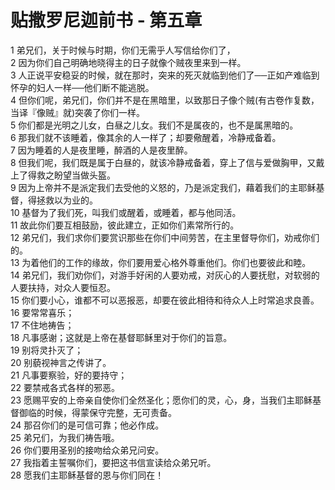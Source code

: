 # 贴撒罗尼迦前书 - 第五章
  
 1 弟兄们，关于时候与时期，你们无需乎人写信给你们了，  
 2 因为你们自己明确地晓得主的日子就像个贼夜里来到一样。  
 3 人正说平安稳妥的时候，就在那时，突来的死灭就临到他们了──正如产难临到怀孕的妇人一样──他们断不能逃脱。  
 4 但你们呢，弟兄们，你们并不是在黑暗里，以致那日子像个贼(有古卷作复数，当译『像贼』就)突袭了你们一样。  
 5 你们都是光明之儿女，白昼之儿女。我们不是属夜的，也不是属黑暗的。  
 6 那我们就不该睡着，像其余的人一样了；却要儆醒着，冷静戒备着。  
 7 因为睡着的人是夜里睡，醉酒的人是夜里醉。  
 8 但我们呢，我们既是属于白昼的，就该冷静戒备着，穿上了信与爱做胸甲，又戴上了得救之盼望当做头盔。  
 9 因为上帝并不是派定我们去受他的义怒的，乃是派定我们，藉着我们的主耶稣基督，得拯救以为业的。  
 10 基督为了我们死，叫我们或醒着，或睡着，都与他同活。  
 11 故此你们要互相鼓励，彼此建立，正如你们素常所行的。  
 12 弟兄们，我们求你们要赏识那些在你们中间劳苦，在主里督导你们，劝戒你们的。  
 13 为着他们的工作的缘故，你们要用爱心格外尊重他们。你们也要彼此和睦。  
 14 弟兄们，我们劝你们，对游手好闲的人要劝戒，对灰心的人要抚慰，对软弱的人要扶持，对众人要恒忍。  
 15 你们要小心，谁都不可以恶报恶，却要在彼此相待和待众人上时常追求良善。  
 16 要常常喜乐；  
 17 不住地祷告；  
 18 凡事感谢；这就是上帝在基督耶稣里对于你们的旨意。  
 19 别将灵扑灭了；  
 20 别藐视神言之传讲了。  
 21 凡事要察验，好的要持守；  
 22 要禁戒各式各样的邪恶。  
 23 愿赐平安的上帝亲自使你们全然圣化；愿你们的灵，心，身，当我们主耶稣基督御临的时候，得蒙保守完整，无可责备。  
 24 那召你们的是可信可靠；他必作成。  
 25 弟兄们，为我们祷告哦。  
 26 你们要用圣别的接吻给众弟兄问安。  
 27 我指着主誓嘱你们，要把这书信宣读给众弟兄听。  
 28 愿我们主耶稣基督的恩与你们同在！